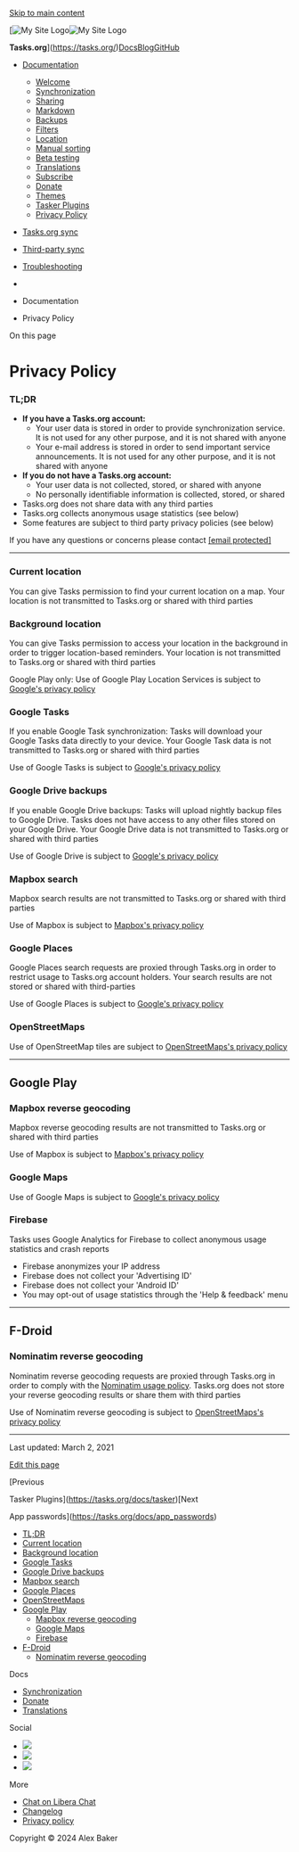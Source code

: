 [Skip to main content](#__docusaurus_skipToContent_fallback)

[![My Site Logo](/img/logo.svg)![My Site Logo](/img/logo.svg)

**Tasks.org**](https://tasks.org/)[Docs](https://tasks.org/docs/)[Blog](https://tasks.org/blog)[GitHub](https://github.com/tasks/tasks)

* [Documentation](https://tasks.org/docs/)
    
    * [Welcome](https://tasks.org/docs/)
    * [Synchronization](https://tasks.org/docs/sync)
    * [Sharing](https://tasks.org/docs/sharing)
    * [Markdown](https://tasks.org/docs/markdown)
    * [Backups](https://tasks.org/docs/backups)
    * [Filters](https://tasks.org/docs/filters)
    * [Location](https://tasks.org/docs/location)
    * [Manual sorting](https://tasks.org/docs/manual_sort_mode)
    * [Beta testing](https://tasks.org/docs/beta)
    * [Translations](https://tasks.org/docs/translations)
    * [Subscribe](https://tasks.org/docs/subscribe)
    * [Donate](https://tasks.org/docs/donate)
    * [Themes](https://tasks.org/docs/themes)
    * [Tasker Plugins](https://tasks.org/docs/tasker)
    * [Privacy Policy](https://tasks.org/docs/privacy)
* [Tasks.org sync](https://tasks.org/docs/app_passwords)
    
* [Third-party sync](https://tasks.org/docs/google_tasks_intro)
    
* [Troubleshooting](https://tasks.org/docs/notifications)
    

* [](https://tasks.org/)
* Documentation
* Privacy Policy

On this page

Privacy Policy
==============

### TL;DR[​](#tldr "Direct link to TL;DR")

* **If you have a Tasks.org account:**
    * Your user data is stored in order to provide synchronization service. It is not used for any other purpose, and it is not shared with anyone
    * Your e-mail address is stored in order to send important service announcements. It is not used for any other purpose, and it is not shared with anyone
* **If you do not have a Tasks.org account:**
    * Your user data is not collected, stored, or shared with anyone
    * No personally identifiable information is collected, stored, or shared
* Tasks.org does not share data with any third parties
* Tasks.org collects anonymous usage statistics (see below)
* Some features are subject to third party privacy policies (see below)

If you have any questions or concerns please contact [\[email protected\]](https://tasks.org/cdn-cgi/l/email-protection)

* * *

### Current location[​](#current-location "Direct link to Current location")

You can give Tasks permission to find your current location on a map. Your location is not transmitted to Tasks.org or shared with third parties

### Background location[​](#background-location "Direct link to Background location")

You can give Tasks permission to access your location in the background in order to trigger location-based reminders. Your location is not transmitted to Tasks.org or shared with third parties

Google Play only: Use of Google Play Location Services is subject to [Google's privacy policy](https://policies.google.com/privacy?hl=en-US)

### Google Tasks[​](#google-tasks "Direct link to Google Tasks")

If you enable Google Task synchronization: Tasks will download your Google Tasks data directly to your device. Your Google Task data is not transmitted to Tasks.org or shared with third parties

Use of Google Tasks is subject to [Google's privacy policy](https://policies.google.com/privacy?hl=en-US)

### Google Drive backups[​](#google-drive-backups "Direct link to Google Drive backups")

If you enable Google Drive backups: Tasks will upload nightly backup files to Google Drive. Tasks does not have access to any other files stored on your Google Drive. Your Google Drive data is not transmitted to Tasks.org or shared with third parties

Use of Google Drive is subject to [Google's privacy policy](https://policies.google.com/privacy?hl=en-US)

### Mapbox search[​](#mapbox-search "Direct link to Mapbox search")

Mapbox search results are not transmitted to Tasks.org or shared with third parties

Use of Mapbox is subject to [Mapbox's privacy policy](https://www.mapbox.com/legal/privacy)

### Google Places[​](#google-places "Direct link to Google Places")

Google Places search requests are proxied through Tasks.org in order to restrict usage to Tasks.org account holders. Your search results are not stored or shared with third-parties

Use of Google Places is subject to [Google's privacy policy](https://policies.google.com/privacy?hl=en-US)

### OpenStreetMaps[​](#openstreetmaps "Direct link to OpenStreetMaps")

Use of OpenStreetMap tiles are subject to [OpenStreetMaps's privacy policy](https://wiki.osmfoundation.org/wiki/Privacy_Policy)

* * *

Google Play[​](#google-play "Direct link to Google Play")
---------------------------------------------------------

### Mapbox reverse geocoding[​](#mapbox-reverse-geocoding "Direct link to Mapbox reverse geocoding")

Mapbox reverse geocoding results are not transmitted to Tasks.org or shared with third parties

Use of Mapbox is subject to [Mapbox's privacy policy](https://www.mapbox.com/legal/privacy)

### Google Maps[​](#google-maps "Direct link to Google Maps")

Use of Google Maps is subject to [Google's privacy policy](https://policies.google.com/privacy?hl=en-US)

### Firebase[​](#firebase "Direct link to Firebase")

Tasks uses Google Analytics for Firebase to collect anonymous usage statistics and crash reports

* Firebase anonymizes your IP address
* Firebase does not collect your 'Advertising ID'
* Firebase does not collect your 'Android ID'
* You may opt-out of usage statistics through the 'Help & feedback' menu

* * *

F-Droid[​](#f-droid "Direct link to F-Droid")
---------------------------------------------

### Nominatim reverse geocoding[​](#nominatim-reverse-geocoding "Direct link to Nominatim reverse geocoding")

Nominatim reverse geocoding requests are proxied through Tasks.org in order to comply with the [Nominatim usage policy](https://operations.osmfoundation.org/policies/nominatim/). Tasks.org does not store your reverse geocoding results or share them with third parties

Use of Nominatim reverse geocoding is subject to [OpenStreetMaps's privacy policy](https://wiki.osmfoundation.org/wiki/Privacy_Policy)

* * *

Last updated: March 2, 2021

[Edit this page](https://github.com/tasks/docs/edit/master/docs/privacy.md)

[Previous

Tasker Plugins](https://tasks.org/docs/tasker)[Next

App passwords](https://tasks.org/docs/app_passwords)

* [TL;DR](#tldr)
* [Current location](#current-location)
* [Background location](#background-location)
* [Google Tasks](#google-tasks)
* [Google Drive backups](#google-drive-backups)
* [Mapbox search](#mapbox-search)
* [Google Places](#google-places)
* [OpenStreetMaps](#openstreetmaps)
* [Google Play](#google-play)
    * [Mapbox reverse geocoding](#mapbox-reverse-geocoding)
    * [Google Maps](#google-maps)
    * [Firebase](#firebase)
* [F-Droid](#f-droid)
    * [Nominatim reverse geocoding](#nominatim-reverse-geocoding)

Docs

* [Synchronization](https://tasks.org/docs/sync)
* [Donate](https://tasks.org/docs/donate)
* [Translations](https://tasks.org/docs/translations)

Social

* [![](https://img.shields.io/github/stars/tasks/tasks?label=GitHub&style=social)](https://github.com/tasks/tasks)
* [![](https://img.shields.io/reddit/subreddit-subscribers/tasks?label=Reddit&style=social)](https://reddit.com/r/tasks)
* [![](https://img.shields.io/twitter/follow/tasks_org?label=Twitter&style=social)](https://twitter.com/tasks_org)

More

* [Chat on Libera Chat](https://web.libera.chat/#tasks)
* [Changelog](https://github.com/tasks/tasks/blob/main/CHANGELOG.md)
* [Privacy policy](https://tasks.org/docs/privacy)

Copyright © 2024 Alex Baker